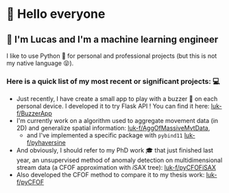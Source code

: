 # 👋 Hello everyone 

## 💬 I'm Lucas and I'm a machine learning engineer 

I like to use Python 🐍 for personal and professional projects (but this is not my native language 😝).

###  Here is a quick list of my most recent or significant projects: 💻

- Just recently, I have create a small app to play with a buzzer 🚨 on each personal device. I developed it to try Flask API !
    You can find it here: [luk-f/BuzzerApp](https://github.com/luk-f/BuzzerApp)
- I'm currently work on a algorithm used to aggregate movement data (in 2D) and generalize spatial information: 
[luk-f/AggOfMassiveMvtData](https://github.com/luk-f/AggOfMassiveMvtData), 
     - and I've implemented a specific package with `pybind11` [luk-f/pyhaversine](https://github.com/luk-f/pyhaversine)
- And obviously, I should refer to my PhD work 🎓 that just finished last year, 
an unsupervised method of anomaly detection on multidimensional stream data (a CFOF approximation with *i*SAX tree):
[luk-f/pyCFOFiSAX](https://github.com/luk-f/pyCFOFiSAX)
- Also developed the CFOF method to compare it to my thesis work: [luk-f/pyCFOF](https://github.com/luk-f/pyCFOF)

